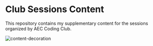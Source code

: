 # Club Sessions Content
This repository contains my supplementary content for the sessions organized by AEC Coding Club. 

![content-decoration](https://raw.githubusercontent.com/rusty-electron/aec-coding-club-sessions/assets/content-deco.jpg)